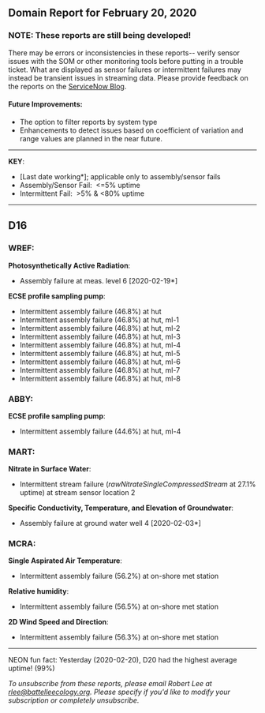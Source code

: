 ## Domain Report for February 20, 2020


### NOTE: These reports are still being developed!
There may be errors or inconsistencies in these reports-- verify sensor issues with the SOM or other monitoring tools before putting in a trouble ticket. What are displayed as sensor failures or intermittent failures may instead be transient issues in streaming data.
Please provide feedback on the reports on the [ServiceNow Blog](https://neon.service-now.com/community?id=community_blog&sys_id=9b4fbe8adbed734017ecf9041d9619be).

#### Future Improvements: 
 - The option to filter reports by system type 
 - Enhancements to detect issues based on coefficient of variation and range values are planned in the near future.

***

**KEY**:

 - [Last date working*]; applicable only to assembly/sensor fails
 - Assembly/Sensor Fail:&nbsp;&nbsp;<=5% uptime
 - Intermittent Fail:&nbsp;&nbsp;>5% & <80% uptime

***
## D16

### WREF:

**Photosynthetically Active Radiation**:
 - Assembly failure at meas. level 6 [2020-02-19*]

**ECSE profile sampling pump**:
 - Intermittent assembly failure (46.8%) at hut
 - Intermittent assembly failure (46.8%) at hut, ml-1
 - Intermittent assembly failure (46.8%) at hut, ml-2
 - Intermittent assembly failure (46.8%) at hut, ml-3
 - Intermittent assembly failure (46.8%) at hut, ml-4
 - Intermittent assembly failure (46.8%) at hut, ml-5
 - Intermittent assembly failure (46.8%) at hut, ml-6
 - Intermittent assembly failure (46.8%) at hut, ml-7
 - Intermittent assembly failure (46.8%) at hut, ml-8

### ABBY:

**ECSE profile sampling pump**:
 - Intermittent assembly failure (44.6%) at hut, ml-4

### MART:

**Nitrate in Surface Water**:
 - Intermittent stream failure (_rawNitrateSingleCompressedStream_ at 27.1% uptime) at stream sensor location 2

**Specific Conductivity, Temperature, and Elevation of Groundwater**:
 - Assembly failure at ground water well 4 [2020-02-03*]

### MCRA:

**Single Aspirated Air Temperature**:
 - Intermittent assembly failure (56.2%) at on-shore met station

**Relative humidity**:
 - Intermittent assembly failure (56.5%) at on-shore met station

**2D Wind Speed and Direction**:
 - Intermittent assembly failure (56.3%) at on-shore met station

***
NEON fun fact: Yesterday (2020-02-20), D20 had the highest average uptime! (99%)

_To unsubscribe from these reports, please email Robert Lee at rlee@battelleecology.org. Please specify if you'd like to modify your subscription or completely unsubscribe._
